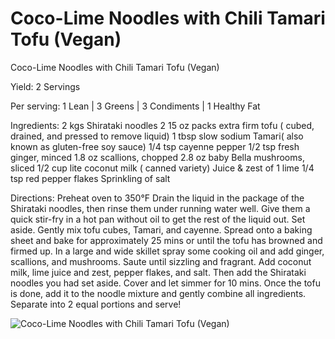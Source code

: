 # Coco-Lime Noodles with Chili Tamari Tofu (Vegan)

Coco-Lime Noodles with Chili Tamari Tofu (Vegan)

Yield: 2 Servings

Per serving:
1 Lean | 3 Greens | 3 Condiments | 1 Healthy Fat

Ingredients:
2 kgs Shirataki noodles
2 15 oz packs extra firm tofu ( cubed, drained, and pressed to remove liquid)
1 tbsp slow sodium Tamari( also known as gluten-free soy sauce)
1/4 tsp cayenne pepper
1/2 tsp fresh ginger, minced
1.8 oz scallions, chopped
2.8 oz baby Bella mushrooms, sliced
1/2 cup lite coconut milk ( canned variety)
Juice & zest of 1 lime
1/4 tsp red pepper flakes
Sprinkling of salt

Directions:
Preheat oven to 350°F
Drain the liquid in the package of the Shirataki noodles, then rinse them under running water well. Give them a quick stir-fry in a hot pan without oil to get the rest of the liquid out. Set aside.
Gently mix tofu cubes, Tamari, and cayenne. Spread onto a baking sheet and bake for approximately 25 mins or until the tofu has browned and firmed up.
In a large and wide skillet spray some cooking oil and add ginger, scallions, and mushrooms.
Saute until sizzling and fragrant.
Add coconut milk, lime juice and zest, pepper flakes, and salt.
Then add the Shirataki noodles you had set aside. Cover and let simmer for 10 mins.
Once the tofu is done, add it to the noodle mixture and gently combine all ingredients.
Separate into 2 equal portions and serve!

![Coco-Lime Noodles with Chili Tamari Tofu (Vegan)](./Coco-Lime%20Noodles%20with%20Chili%20Tamari%20Tofu%20(Vegan).png)

